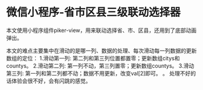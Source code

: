 # 微信小程序-省市区县三级联动选择器

本文使用小程序组件piker-view，用来联动选择省、市、区县，还用到了底部动画弹出。

本文的难点主要集中在滑动的是哪一列、数据的处理、每次滑动每一列数据的更新数组的定位：
1.滑动第一列: 第二列和第三列位置都置零；更新数组citys和countys。
2.滑动第二列: 第一列不动，第三列置零；更新数组countys。
3.滑动第三列: 第一列和第二列都不动；数据不用更新，改变val[2]即可。
。
处理不好的话体验会很不好，会有闪跳的感觉。

